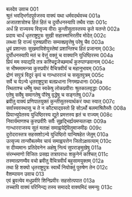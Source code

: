 बलदेव उवाच	001  
श्रुतं भवद्भिर्गदपूर्वजस्य वाक्यं यथा धर्मवदर्थवच्च	001a  
अजातशत्रोश्च हितं हितं च दुर्योधनस्यापि तथैव राज्ञः	001c  
अर्धं हि राज्यस्य विसृज्य वीराः कुन्तीसुतास्तस्य कृते यतन्ते	002a  
प्रदाय चार्धं धृतराष्ट्रपुत्रः सुखी सहास्माभिरतीव मोदेत्	002c  
लब्ध्वा हि राज्यं पुरुषप्रवीराः सम्यक्प्रवृत्तेषु परेषु चैव	003a  
ध्रुवं प्रशान्ताः सुखमाविशेयुस्तेषां प्रशान्तिश्च हितं प्रजानाम्	003c  
दुर्योधनस्यापि मतं च वेत्तुं वक्तुं च वाक्यानि युधिष्ठिरस्य	004a  
प्रियं मम स्याद्यदि तत्र कश्चिद्व्रजेच्छमार्थं कुरुपाण्डवानाम्	004c  
स भीष्ममामन्त्र्य कुरुप्रवीरं वैचित्रवीर्यं च महानुभावम्	005a  
द्रोणं सपुत्रं विदुरं कृपं च गान्धारराजं च ससूतपुत्रम्	005c  
सर्वे च येऽन्ये धृतराष्ट्रपुत्रा बलप्रधाना निगमप्रधानाः	006a  
स्थिताश्च धर्मेषु यथा स्वकेषु लोकप्रवीराः श्रुतकालवृद्धाः	006c  
एतेषु सर्वेषु समागतेषु पौरेषु वृद्धेषु च सङ्गतेषु	007a  
ब्रवीतु वाक्यं प्रणिपातयुक्तं कुन्तीसुतस्यार्थकरं यथा स्यात्	007c  
सर्वास्ववस्थासु च ते न कौट्याद्ग्रस्तो हि सोऽर्थो बलमाश्रितैस्तैः	008a  
प्रियाभ्युपेतस्य युधिष्ठिरस्य द्यूते प्रमत्तस्य हृतं च राज्यम्	008c  
निवार्यमाणश्च कुरुप्रवीरैः सर्वैः सुहृद्भिर्ह्ययमप्यतज्ज्ञः	009a  
गान्धारराजस्य सुतं मताक्षं समाह्वयेद्देवितुमाजमीढः	009c  
दुरोदरास्तत्र सहस्रशोऽन्ये युधिष्ठिरो यान्विषहेत जेतुम्	010a  
उत्सृज्य तान्सौबलमेव चायं समाह्वयत्तेन जितोऽक्षवत्याम्	010c  
स दीव्यमानः प्रतिदेवनेन अक्षेषु नित्यं सुपराङ्मुखेषु	011a  
संरम्भमाणो विजितः प्रसह्य तत्रापराधः शकुनेर्न कश्चित्	011c  
तस्मात्प्रणम्यैव वचो ब्रवीतु वैचित्रवीर्यं बहुसामयुक्तम्	012a  
तथा हि शक्यो धृतराष्ट्रपुत्रः स्वार्थे नियोक्तुं पुरुषेण तेन	012c  
वैशम्पायन उवाच	013  
एवं ब्रुवत्येव मधुप्रवीरे शिनिप्रवीरः सहसोत्पपात	013a  
तच्चापि वाक्यं परिनिन्द्य तस्य समाददे वाक्यमिदं समन्युः	013c  
